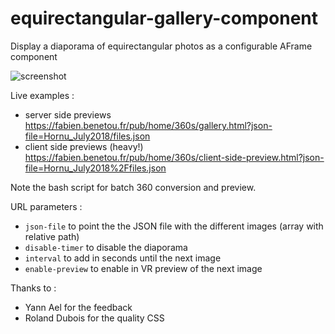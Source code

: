 # equirectangular-gallery-component
Display a diaporama of equirectangular photos as a configurable AFrame component

![screenshot](https://fabien.benetou.fr/pub/home/360s/screenshot.jpg)

Live examples :
* server side previews https://fabien.benetou.fr/pub/home/360s/gallery.html?json-file=Hornu_July2018/files.json
* client side previews (heavy!) https://fabien.benetou.fr/pub/home/360s/client-side-preview.html?json-file=Hornu_July2018%2Ffiles.json

Note the bash script for batch 360 conversion and preview.

URL parameters :
* `json-file` to point the the JSON file with the different images (array with relative path)
* `disable-timer` to disable the diaporama
* `interval` to add in seconds until the next image
* `enable-preview` to enable in VR preview of the next image

Thanks to :
* Yann Ael for the feedback
* Roland Dubois for the quality CSS
